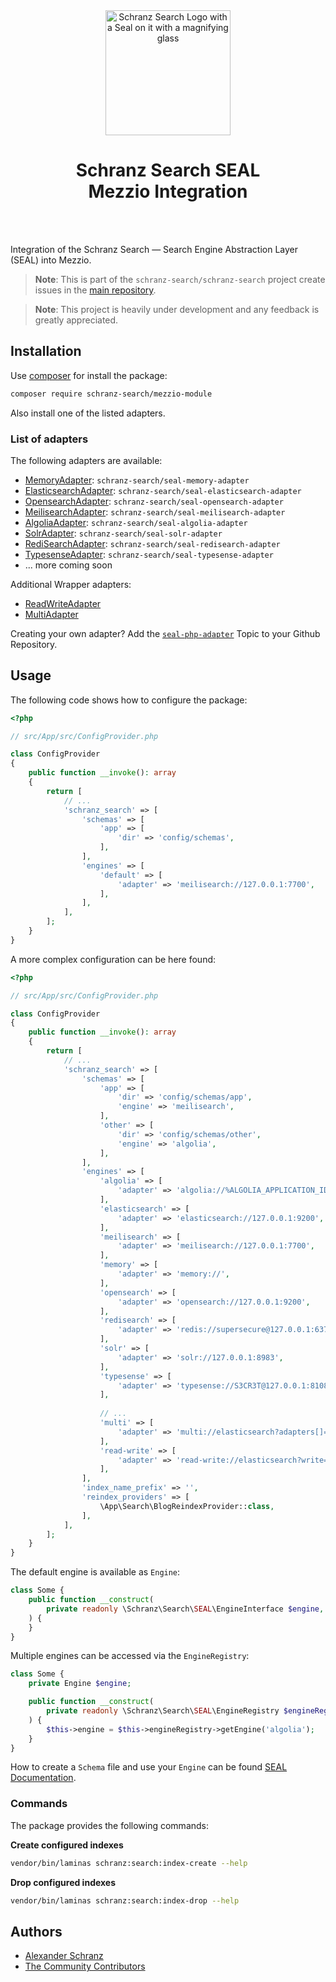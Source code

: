 <div align="center">
    <img alt="Schranz Search Logo with a Seal on it with a magnifying glass" src="https://avatars.githubusercontent.com/u/120221538?s=400&v=5" width="200" height="200">
</div>

<h1 align="center">Schranz Search SEAL <br /> Mezzio Integration</h1>

<br />
<br />

Integration of the Schranz Search — Search Engine Abstraction Layer (SEAL) into Mezzio.

> **Note**:
> This is part of the `schranz-search/schranz-search` project create issues in the [main repository](https://github.com/schranz-search/schranz-search).

> **Note**:
> This project is heavily under development and any feedback is greatly appreciated.

## Installation

Use [composer](https://getcomposer.org/) for install the package:

```bash
composer require schranz-search/mezzio-module
```

Also install one of the listed adapters.

### List of adapters

The following adapters are available:

 - [MemoryAdapter](../../packages/seal-memory-adapter): `schranz-search/seal-memory-adapter`
 - [ElasticsearchAdapter](../../packages/seal-elasticsearch-adapter): `schranz-search/seal-elasticsearch-adapter`
 - [OpensearchAdapter](../../packages/seal-opensearch-adapter): `schranz-search/seal-opensearch-adapter`
 - [MeilisearchAdapter](../../packages/seal-meilisearch-adapter): `schranz-search/seal-meilisearch-adapter`
 - [AlgoliaAdapter](../../packages/seal-algolia-adapter): `schranz-search/seal-algolia-adapter`
 - [SolrAdapter](../../packages/seal-solr-adapter): `schranz-search/seal-solr-adapter`
 - [RediSearchAdapter](../../packages/seal-redisearch-adapter): `schranz-search/seal-redisearch-adapter`
 - [TypesenseAdapter](../../packages/seal-typesense-adapter): `schranz-search/seal-typesense-adapter`
 - ... more coming soon

Additional Wrapper adapters:

 - [ReadWriteAdapter](../../packages/seal-read-write-adapter)
 - [MultiAdapter](../../packages/seal-multi-adapter)

Creating your own adapter? Add the [`seal-php-adapter`](https://github.com/topics/seal-php-adapter) Topic to your Github Repository.

## Usage

The following code shows how to configure the package:

```php
<?php

// src/App/src/ConfigProvider.php

class ConfigProvider
{
    public function __invoke(): array
    {
        return [
            // ...
            'schranz_search' => [
                'schemas' => [
                    'app' => [
                        'dir' => 'config/schemas',
                    ],
                ],
                'engines' => [
                    'default' => [
                        'adapter' => 'meilisearch://127.0.0.1:7700',
                    ],
                ],
            ],
        ];
    }
}
```

A more complex configuration can be here found:

```php
<?php

// src/App/src/ConfigProvider.php

class ConfigProvider
{
    public function __invoke(): array
    {
        return [
            // ...
            'schranz_search' => [
                'schemas' => [
                    'app' => [
                        'dir' => 'config/schemas/app',
                        'engine' => 'meilisearch',
                    ],
                    'other' => [
                        'dir' => 'config/schemas/other',
                        'engine' => 'algolia',
                    ],
                ],
                'engines' => [
                    'algolia' => [
                        'adapter' => 'algolia://%ALGOLIA_APPLICATION_ID%%:%ALGOLIA_ADMIN_API_KEY%',
                    ],
                    'elasticsearch' => [
                        'adapter' => 'elasticsearch://127.0.0.1:9200',
                    ],
                    'meilisearch' => [
                        'adapter' => 'meilisearch://127.0.0.1:7700',
                    ],
                    'memory' => [
                        'adapter' => 'memory://',
                    ],
                    'opensearch' => [
                        'adapter' => 'opensearch://127.0.0.1:9200',
                    ],
                    'redisearch' => [
                        'adapter' => 'redis://supersecure@127.0.0.1:6379',
                    ],
                    'solr' => [
                        'adapter' => 'solr://127.0.0.1:8983',
                    ],
                    'typesense' => [
                        'adapter' => 'typesense://S3CR3T@127.0.0.1:8108',
                    ],
                    
                    // ...
                    'multi' => [
                        'adapter' => 'multi://elasticsearch?adapters[]=opensearch',
                    ],
                    'read-write' => [
                        'adapter' => 'read-write://elasticsearch?write=multi',
                    ],
                ],
                'index_name_prefix' => '',
                'reindex_providers' => [
                    \App\Search\BlogReindexProvider::class,
                ],
            ],
        ];
    }
}
```

The default engine is available as `Engine`:

```php
class Some {
    public function __construct(
        private readonly \Schranz\Search\SEAL\EngineInterface $engine,
    ) {
    }
}
```

Multiple engines can be accessed via the `EngineRegistry`:

```php
class Some {
    private Engine $engine;

    public function __construct(
        private readonly \Schranz\Search\SEAL\EngineRegistry $engineRegistry,
    ) {
        $this->engine = $this->engineRegistry->getEngine('algolia');
    }
}
```

How to create a `Schema` file and use your `Engine` can be found [SEAL Documentation](../../README.md#usage).

### Commands

The package provides the following commands:

**Create configured indexes**

```bash
vendor/bin/laminas schranz:search:index-create --help
```

**Drop configured indexes**

```bash
vendor/bin/laminas schranz:search:index-drop --help
```

## Authors

- [Alexander Schranz](https://github.com/alexander-schranz/)
- [The Community Contributors](https://github.com/schranz-search/schranz-search/graphs/contributors)

